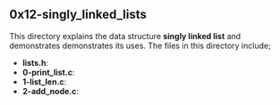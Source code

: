 ## 0x12-singly_linked_lists
This directory explains the data structure __singly linked list__ and demonstrates demonstrates its uses. The files in this directory include;
- __lists.h__:
- __0-print_list.c__:
- __1-list_len.c__:
- __2-add_node.c__: